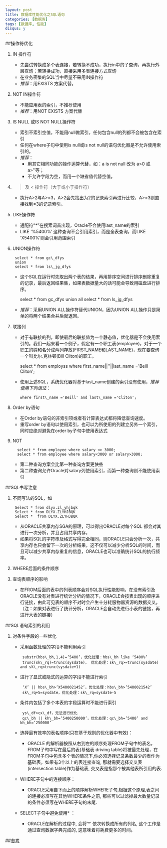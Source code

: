 ```yaml
---
layout: post
title: 数据库性能优化之SQL语句
categories: [数据库]
tags: [数据库, 性能]
disqus: y
---
```


##操作符优化
1. IN 操作符
   * 先尝试转换成多个表连接，若转换不成功，执行in中的子查询，再执行外层查询；若转换成功，直接采用多表连接方式查询
   * 在业务密集的SQL当中尽量不采用IN操作符
   * _推荐_：用EXISTS 方案代替。
2. NOT IN操作符
   * 不能应用表的索引，不推荐使用
   * _推荐_：用NOT EXISTS 方案代替
3. IS NULL 或IS NOT NULL操作符
   * 索引不索引空值，不能用null做索引，任何包含null的列都不会被包含在索引
   * 任何在where子句中使用is null或is not null的语句优化器是不允许使用索引的。
   * _推荐_：
      * 用其它相同功能的操作运算代替，如：a is not null 改为 a>0 或a>’’等；          
      * 不允许字段为空，而用一个缺省值代替空值。
4. > 及 < 操作符（大于或小于操作符）
   * 执行A>2与A>=3，A>2会先找出为2的记录索引再进行比较，A>=3则直接找到=3的记录索引。
5. LIKE操作符
   * 通配符“*”在搜索词首出现，Oracle不会使用last_name的索引
   * LIKE ‘%5400%’ 这种查询不会引用索引，而是全表查询，而LIKE ‘X5400%’则会引用范围索引
6. UNION操作符

        select * from gc\_dfys 
        union 
        select * from ls\_jg_dfys

   * 这个SQL在运行时先取出两个表的结果，再用排序空间进行排序删除重复的记录，最后返回结果集，如果表数据量大的话可能会导致用磁盘进行排序。

        select * from gc_dfys 
        union all 
        select * from ls_jg_dfys

   * _推荐_：采用UNION ALL操作符替代UNION，因为UNION ALL操作只是简单的将两个结果合并后就返回。   

7. 联接列
   * 对于有联接的列，即使最后的联接值为一个静态值，优化器是不会使用索引的。我们一起来看一个例子，假定有一个职工表(employee)，对于一个职工的姓和名分成两列存放(FIRST\_NAME和LAST\_NAME)，现在要查询一个叫比尔.克林顿(Bill Cliton)的职工。  

        select * from employss where first\_name||''||last\_name ='Beill Cliton';

   * 使用上述SQL，系统优化器对基于last\_name创建的索引没有使用，_推荐使用下列语法_：

         where first\_name ='Beill' and last\_name ='Cliton';


8. Order by语句    
   * 在Order by语句的非索引项或者有计算表达式都将降低查询速度。
   * 重写order by语句以使用索引，也可以为所使用的列建立另外一个索引，同时应绝对避免在order by子句中使用表达式

9. NOT

         select * from employee where salary <> 3000;
         select * from employee where salary<3000 or salary>3000;
   * 第二种查询方案会比第一种查询方案更快些
   * 第二种查询允许Oracle对salary列使用索引，而第一种查询则不能使用索引

##SQL书写注意
1. 不同写法的SQL，如

        Select * from dlyx.zl_yhjbqk
        Select * from DLYX.ZLYHJBQK
        Select *  from DLYX.ZLYHJBQK
   * 从ORACLE共享内存SGA的原理，可以得出ORACLE对每个SQL 都会对其进行一次分析，并且占用共享内存，
   * 如果将SQL的字符串及格式写得完全相同，则ORACLE只会分析一次，共享内存也只会留下一次的分析结果，这不仅可以减少分析SQL的时间，而且可以减少共享内存重复的信息，ORACLE也可以准确统计SQL的执行频率。

2. WHERE后面的条件顺序
3. 查询表顺序的影响
   * 在FROM后面的表中的列表顺序会对SQL执行性能影响，在没有索引及ORACLE没有对表进行统计分析的情况下，ORACLE会按表出现的顺序进行链接，由此可见表的顺序不对时会产生十分耗服物器资源的数据交叉。（注：如果对表进行了统计分析，ORACLE会自动先进行小表的链接，再进行大表的链接）

##SQL语句索引的利用
1. 对条件字段的一些优化
   * 采用函数处理的字段不能利用索引

          substr(hbs\_bh,1,4)=’5400’，优化处理：hbs\_bh like ‘5400%’
          trunc(sk\_rq)=trunc(sysdate)， 优化处理：sk\_rq>=trunc(sysdate) and sk\_rq<trunc(sysdate+1)

   * 进行了显式或隐式的运算的字段不能进行索引

          ‘X’ || hbs\_bh>’X5400021452’，优化处理：hbs\_bh>’5400021542’
          sk\_rq+5=sysdate，优化处理：sk\_rq=sysdate-5

   * 条件内包括了多个本表的字段运算时不能进行索引

          ys\_df>cx\_df，无法进行优化 
          qc\_bh || kh\_bh=’5400250000’，优化处理：qc\_bh=’5400’ and kh_bh=’250000’

   * 选择最有效率的表名顺序(只在基于规则的优化器中有效)：
     * ORACLE 的解析器按照从右到左的顺序处理FROM子句中的表名，FROM子句中写在最后的表(基础表 driving table)将被最先处理，在FROM子句中包含多个表的情况下,你必须选择记录条数最少的表作为基础表。如果有3个以上的表连接查询, 那就需要选择交叉表(intersection table)作为基础表, 交叉表是指那个被其他表所引用的表.
   * WHERE子句中的连接顺序：
     * ORACLE采用自下而上的顺序解析WHERE子句,根据这个原理,表之间的连接必须写在其他WHERE条件之前, 那些可以过滤掉最大数量记录的条件必须写在WHERE子句的末尾.
   * SELECT子句中避免使用\* ：
     * ORACLE在解析的过程中, 会将’*’ 依次转换成所有的列名, 这个工作是通过查询数据字典完成的, 这意味着将耗费更多的时间。

##[参考](http://blog.jobbole.com/96996/)
